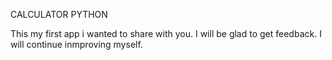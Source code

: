 CALCULATOR PYTHON



This my first app i wanted to share with you. I will be glad to get feedback. I will continue inmproving myself.
